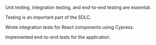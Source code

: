 Unit testing, integration testing, and end-to-end testing are essential.

Testing is an important part of the SDLC.

Wrote integration tests for React components using Cypress.

Implemented end-to-end tests for the application.